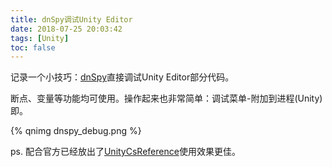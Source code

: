```yaml
---
title: dnSpy调试Unity Editor
date: 2018-07-25 20:03:42
tags: [Unity]
toc: false
---
```


记录一个小技巧：[dnSpy](https://github.com/0xd4d/dnSpy)直接调试Unity Editor部分代码。

<!--more-->

断点、变量等功能均可使用。操作起来也非常简单：调试菜单-附加到进程(Unity)即。

{% qnimg dnspy_debug.png %}

ps. 配合官方已经放出了[UnityCsReference](https://github.com/Unity-Technologies/UnityCsReference)使用效果更佳。